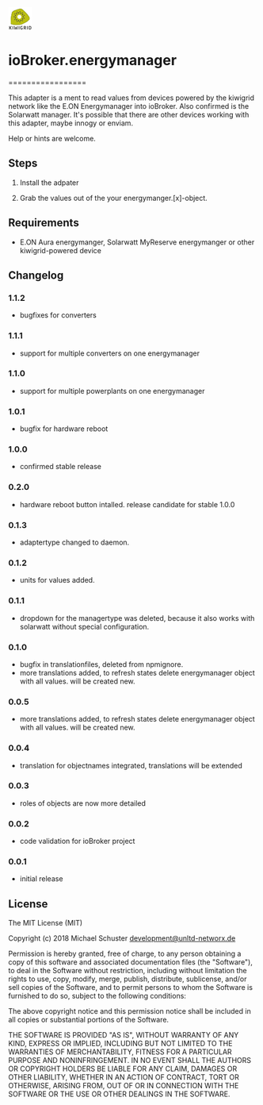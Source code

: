 ![Logo](admin/energymanager.png)
# ioBroker.energymanager
=================

This adapter is a ment to read values from devices powered by the kiwigrid network like the E.ON Energymanager into ioBroker. Also confirmed is the Solarwatt manager. It's possible that there are other devices working with this adapter, maybe innogy or enviam.

Help or hints are welcome.

## Steps 
1. Install the adpater

2. Grab the values out of the your energymanger.[x]-object.

## Requirements
* E.ON Aura energymanger, Solarwatt MyReserve energymanger or other kiwigrid-powered device   

## Changelog

### 1.1.2
* bugfixes for converters

### 1.1.1
* support for multiple converters on one energymanager

### 1.1.0
* support for multiple powerplants on one energymanager

### 1.0.1
* bugfix for hardware reboot

### 1.0.0
* confirmed stable release

### 0.2.0
* hardware reboot button intalled. release candidate for stable 1.0.0

### 0.1.3
* adaptertype changed to daemon.

### 0.1.2
* units for values added.

### 0.1.1
* dropdown for the managertype was deleted, because it also works with solarwatt without special configuration.

### 0.1.0
* bugfix in translationfiles, deleted from npmignore.
* more translations added, to refresh states delete energymanager object with all values. will be created new.

### 0.0.5
* more translations added, to refresh states delete energymanager object with all values. will be created new.

### 0.0.4
* translation for objectnames integrated, translations will be extended

### 0.0.3
* roles of objects are now more detailed

### 0.0.2
* code validation for ioBroker project

### 0.0.1
* initial release

## License
The MIT License (MIT)

Copyright (c) 2018 Michael Schuster <development@unltd-networx.de>

Permission is hereby granted, free of charge, to any person obtaining a copy
of this software and associated documentation files (the "Software"), to deal
in the Software without restriction, including without limitation the rights
to use, copy, modify, merge, publish, distribute, sublicense, and/or sell
copies of the Software, and to permit persons to whom the Software is
furnished to do so, subject to the following conditions:

The above copyright notice and this permission notice shall be included in
all copies or substantial portions of the Software.

THE SOFTWARE IS PROVIDED "AS IS", WITHOUT WARRANTY OF ANY KIND, EXPRESS OR
IMPLIED, INCLUDING BUT NOT LIMITED TO THE WARRANTIES OF MERCHANTABILITY,
FITNESS FOR A PARTICULAR PURPOSE AND NONINFRINGEMENT. IN NO EVENT SHALL THE
AUTHORS OR COPYRIGHT HOLDERS BE LIABLE FOR ANY CLAIM, DAMAGES OR OTHER
LIABILITY, WHETHER IN AN ACTION OF CONTRACT, TORT OR OTHERWISE, ARISING FROM,
OUT OF OR IN CONNECTION WITH THE SOFTWARE OR THE USE OR OTHER DEALINGS IN
THE SOFTWARE.

